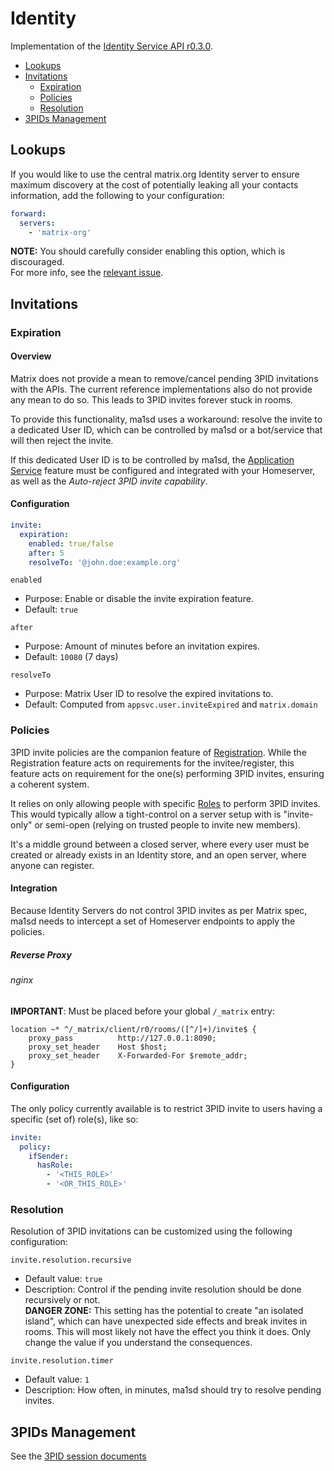 # Identity
Implementation of the [Identity Service API r0.3.0](https://matrix.org/docs/spec/identity_service/r0.3.0.html).

- [Lookups](#lookups)
- [Invitations](#invitations)
  - [Expiration](#expiration)
  - [Policies](#policies)
  - [Resolution](#resolution)
- [3PIDs Management](#3pids-management)

## Lookups
If you would like to use the central matrix.org Identity server to ensure maximum discovery at the cost of potentially
leaking all your contacts information, add the following to your configuration:
```yaml
forward:
  servers:
    - 'matrix-org'
```
**NOTE:** You should carefully consider enabling this option, which is discouraged.  
For more info, see the [relevant issue](https://github.com/kamax-matrix/ma1sd/issues/76).

## Invitations
### Expiration
#### Overview
Matrix does not provide a mean to remove/cancel pending 3PID invitations with the APIs. The current reference
implementations also do not provide any mean to do so. This leads to 3PID invites forever stuck in rooms.

To provide this functionality, ma1sd uses a workaround: resolve the invite to a dedicated User ID, which can be
controlled by ma1sd or a bot/service that will then reject the invite.

If this dedicated User ID is to be controlled by ma1sd, the [Application Service](experimental/application-service.md)
feature must be configured and integrated with your Homeserver, as well as the *Auto-reject 3PID invite capability*.

#### Configuration
```yaml
invite:
  expiration:
    enabled: true/false
    after: 5
    resolveTo: '@john.doe:example.org'
```
`enabled`
- Purpose: Enable or disable the invite expiration feature.
- Default: `true`

`after` 
- Purpose: Amount of minutes before an invitation expires.
- Default: `10080` (7 days)

`resolveTo`
- Purpose: Matrix User ID to resolve the expired invitations to.
- Default: Computed from `appsvc.user.inviteExpired` and `matrix.domain`

### Policies
3PID invite policies are the companion feature of [Registration](registration.md). While the Registration feature acts on
requirements for the invitee/register, this feature acts on requirement for the one(s) performing 3PID invites, ensuring
a coherent system.

It relies on only allowing people with specific [Roles](profile.md) to perform 3PID invites. This would typically allow
a tight-control on a server setup with is "invite-only" or semi-open (relying on trusted people to invite new members).

It's a middle ground between a closed server, where every user must be created or already exists in an Identity store,
and an open server, where anyone can register.
 
#### Integration
Because Identity Servers do not control 3PID invites as per Matrix spec, ma1sd needs to intercept a set of Homeserver
endpoints to apply the policies.

##### Reverse Proxy
###### nginx
**IMPORTANT**: Must be placed before your global `/_matrix` entry:
```nginx
location ~* ^/_matrix/client/r0/rooms/([^/]+)/invite$ {
    proxy_pass		    http://127.0.0.1:8090;
    proxy_set_header	Host $host;
    proxy_set_header	X-Forwarded-For $remote_addr;
}
```

#### Configuration
The only policy currently available is to restrict 3PID invite to users having a specific (set of) role(s), like so:

```yaml
invite:
  policy:
    ifSender:
      hasRole:
        - '<THIS_ROLE>'
        - '<OR_THIS_ROLE>'
```

### Resolution
Resolution of 3PID invitations can be customized using the following configuration:

`invite.resolution.recursive`  
- Default value: `true`  
- Description: Control if the pending invite resolution should be done recursively or not.  
  **DANGER ZONE:** This setting has the potential to create "an isolated island", which can have unexpected side effects
  and break invites in rooms. This will most likely not have the effect you think it does. Only change the value if you
  understand the consequences.

`invite.resolution.timer`  
- Default value: `1`  
- Description: How often, in minutes, ma1sd should try to resolve pending invites.

## 3PIDs Management
See the [3PID session documents](../threepids/session)
